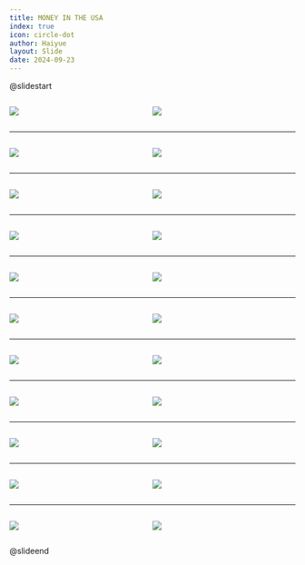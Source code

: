 ```yaml
---
title: MONEY IN THE USA
index: true
icon: circle-dot
author: Haiyue
layout: Slide
date: 2024-09-23
---
```

 
@slidestart

<div style="display:flex">
<div style="flex:1">

![](https://raw.githubusercontent.com/yclord/reading/refs/heads/master/english/Level-T/MONEY%20IN%20THE%20USA/001.webp)
</div>
<div style="flex:1">

![](https://raw.githubusercontent.com/yclord/reading/refs/heads/master/english/Level-T/MONEY%20IN%20THE%20USA/002.webp)
</div>
</div>

---

<div style="display:flex">
<div style="flex:1">

![](https://raw.githubusercontent.com/yclord/reading/refs/heads/master/english/Level-T/MONEY%20IN%20THE%20USA/003.webp)
</div>
<div style="flex:1">

![](https://raw.githubusercontent.com/yclord/reading/refs/heads/master/english/Level-T/MONEY%20IN%20THE%20USA/004.webp)
</div>
</div>

---

<div style="display:flex">
<div style="flex:1">

![](https://raw.githubusercontent.com/yclord/reading/refs/heads/master/english/Level-T/MONEY%20IN%20THE%20USA/005.webp)
</div>
<div style="flex:1">

![](https://raw.githubusercontent.com/yclord/reading/refs/heads/master/english/Level-T/MONEY%20IN%20THE%20USA/006.webp)
</div>
</div>

---

<div style="display:flex">
<div style="flex:1">

![](https://raw.githubusercontent.com/yclord/reading/refs/heads/master/english/Level-T/MONEY%20IN%20THE%20USA/007.webp)
</div>
<div style="flex:1">

![](https://raw.githubusercontent.com/yclord/reading/refs/heads/master/english/Level-T/MONEY%20IN%20THE%20USA/008.webp)
</div>
</div>

---

<div style="display:flex">
<div style="flex:1">

![](https://raw.githubusercontent.com/yclord/reading/refs/heads/master/english/Level-T/MONEY%20IN%20THE%20USA/009.webp)
</div>
<div style="flex:1">

![](https://raw.githubusercontent.com/yclord/reading/refs/heads/master/english/Level-T/MONEY%20IN%20THE%20USA/010.webp)
</div>
</div>

---

<div style="display:flex">
<div style="flex:1">

![](https://raw.githubusercontent.com/yclord/reading/refs/heads/master/english/Level-T/MONEY%20IN%20THE%20USA/011.webp)
</div>
<div style="flex:1">

![](https://raw.githubusercontent.com/yclord/reading/refs/heads/master/english/Level-T/MONEY%20IN%20THE%20USA/012.webp)
</div>
</div>

---

<div style="display:flex">
<div style="flex:1">

![](https://raw.githubusercontent.com/yclord/reading/refs/heads/master/english/Level-T/MONEY%20IN%20THE%20USA/013.webp)
</div>
<div style="flex:1">

![](https://raw.githubusercontent.com/yclord/reading/refs/heads/master/english/Level-T/MONEY%20IN%20THE%20USA/014.webp)
</div>
</div>

---

<div style="display:flex">
<div style="flex:1">

![](https://raw.githubusercontent.com/yclord/reading/refs/heads/master/english/Level-T/MONEY%20IN%20THE%20USA/015.webp)
</div>
<div style="flex:1">

![](https://raw.githubusercontent.com/yclord/reading/refs/heads/master/english/Level-T/MONEY%20IN%20THE%20USA/016.webp)
</div>
</div>

---

<div style="display:flex">
<div style="flex:1">

![](https://raw.githubusercontent.com/yclord/reading/refs/heads/master/english/Level-T/MONEY%20IN%20THE%20USA/017.webp)
</div>
<div style="flex:1">

![](https://raw.githubusercontent.com/yclord/reading/refs/heads/master/english/Level-T/MONEY%20IN%20THE%20USA/018.webp)
</div>
</div>

---

<div style="display:flex">
<div style="flex:1">

![](https://raw.githubusercontent.com/yclord/reading/refs/heads/master/english/Level-T/MONEY%20IN%20THE%20USA/019.webp)
</div>
<div style="flex:1">

![](https://raw.githubusercontent.com/yclord/reading/refs/heads/master/english/Level-T/MONEY%20IN%20THE%20USA/020.webp)
</div>
</div>

---

<div style="display:flex">
<div style="flex:1">

![](https://raw.githubusercontent.com/yclord/reading/refs/heads/master/english/Level-T/MONEY%20IN%20THE%20USA/021.webp)
</div>
<div style="flex:1">

![](https://raw.githubusercontent.com/yclord/reading/refs/heads/master/english/Level-T/MONEY%20IN%20THE%20USA/022.webp)
</div>
</div>

@slideend